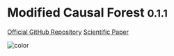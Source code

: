 <!-- _coverpage.md -->


# **M**odified **C**ausal **F**orest  <small>0.1.1</small>




[Official GitHub Repository](https://github.com/MCFpy/mcf)
[Scientific Paper](https://arxiv.org/abs/1812.09487)

![color](#f0f0f0)
